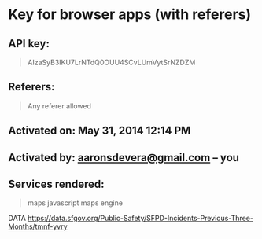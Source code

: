 # Key for browser apps (with referers)
## API key:	
> AIzaSyB3IKU7LrNTdQ0OUU4SCvLUmVytSrNZDZM
## Referers:	
> Any referer allowed
## Activated on:	May 31, 2014 12:14 PM
## Activated by:	 aaronsdevera@gmail.com – you

## Services rendered:
> maps javascript
> maps engine


DATA
https://data.sfgov.org/Public-Safety/SFPD-Incidents-Previous-Three-Months/tmnf-yvry